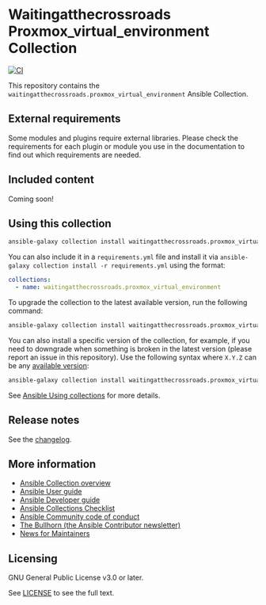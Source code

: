 # Waitingatthecrossroads Proxmox_virtual_environment Collection

[![CI](https://github.com/WaitingAtTheCrossroads/ansible-collections-crossroads-pve/actions/workflows/tests.yml/badge.svg)](https://github.com/WaitingAtTheCrossroads/ansible-collections-crossroads-pve/actions/workflows/tests.yml)

This repository contains the
`waitingatthecrossroads.proxmox_virtual_environment` Ansible Collection.

## External requirements

Some modules and plugins require external libraries. Please check the
requirements for each plugin or module you use in the documentation to find out
which requirements are needed.

## Included content

Coming soon!

## Using this collection

```bash
ansible-galaxy collection install waitingatthecrossroads.proxmox_virtual_environment
```

You can also include it in a `requirements.yml` file and install it via
`ansible-galaxy collection install -r requirements.yml` using the format:

```yaml
collections:
  - name: waitingatthecrossroads.proxmox_virtual_environment
```

To upgrade the collection to the latest available version, run the following
command:

```bash
ansible-galaxy collection install waitingatthecrossroads.proxmox_virtual_environment --upgrade
```

You can also install a specific version of the collection, for example, if you
need to downgrade when something is broken in the latest version (please report
an issue in this repository). Use the following syntax where `X.Y.Z` can be any
[available version][galaxy-this]:

```bash
ansible-galaxy collection install waitingatthecrossroads.proxmox_virtual_environment:==X.Y.Z
```

See [Ansible Using collections][ansible-using-collections] for more details.

## Release notes

See the [changelog][this-changelog].

<!--## Roadmap

Optional. Include the roadmap for this collection, and the proposed
release/versioning strategy so users can anticipate the upgrade/update cycle.
-->

## More information

<!-- List out where the user can find additional information, such as working
group meeting times, slack/IRC channels, or documentation for the product this
collection automates. At a minimum, link to: -->

- [Ansible Collection overview][ansible-collection-overview]
- [Ansible User guide][ansible-user-guide]
- [Ansible Developer guide][ansible-developer-guide]
- [Ansible Collections Checklist][ansible-collections-checklist]
- [Ansible Community code of conduct][ansible-community-code-of-conduct]
- [The Bullhorn (the Ansible Contributor
  newsletter)][ansible-contributor-newsletter]
- [News for Maintainers][ansible-news-for-maintainers]

## Licensing

GNU General Public License v3.0 or later.

See [LICENSE][gnu-gpl3] to see the full text.

<!-- Links -->

[ansible-collection-overview]: (https://github.com/ansible-collections/overview)
[ansible-collections-checklist]: (https://github.com/ansible-collections/overview/blob/main/collection_requirements.rst)
[ansible-community-code-of-conduct]: (https://docs.ansible.com/ansible/devel/community/code_of_conduct.html)
[ansible-contributor-newsletter]: (https://docs.ansible.com/ansible/devel/community/communication.html#the-bullhorn)
[ansible-developer-guide]: (https://docs.ansible.com/ansible/devel/dev_guide/index.html)
[ansible-news-for-maintainers]: (https://github.com/ansible-collections/news-for-maintainers)
[ansible-user-guide]: (https://docs.ansible.com/ansible/devel/user_guide/index.html)
[ansible-using-collections]: (https://docs.ansible.com/ansible/latest/user_guide/collections_using.html)

[galaxy-this]: (https://galaxy.ansible.com/waitingatthecrossroads/proxmox_virtual_environment)

[gnu-gpl3]: (https://www.gnu.org/licenses/gpl-3.0.txt)

[this-changelog]: (https://github.com/ansible-collections/waitingatthecrossroads.proxmox_virtual_environment/tree/main/CHANGELOG.rst)
